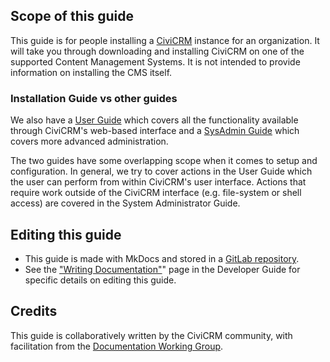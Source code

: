 ## Scope of this guide

This guide is for people installing a [CiviCRM](https://civicrm.org) instance for an organization. It will take you through downloading and installing CiviCRM on one of the supported Content Management Systems. It is not intended to provide information on installing the CMS itself.

### Installation Guide vs other guides

We also have a [User Guide](https://docs.civicrm.org/user/en/latest) which covers all the functionality available through CiviCRM's web-based interface and a [SysAdmin Guide](https://docs.civicrm.org/sysadmin/en/latest) which covers more advanced administration.

The two guides have some overlapping scope when it comes to setup and configuration. In general, we try to cover actions in the User Guide which the user can perform from within CiviCRM's user interface. Actions that require work outside of the CiviCRM interface (e.g. file-system or shell access) are covered in the System Administrator Guide.

## Editing this guide

* This guide is made with MkDocs and stored in a [GitLab repository](https://lab.civicrm.org/documentation/docs/installation).
* See the ["Writing Documentation"](https://docs.civicrm.org/dev/en/latest/documentation)" page in the Developer Guide for specific details on editing this guide.

## Credits

This guide is collaboratively written by the CiviCRM community, with facilitation from the [Documentation Working Group](https://civicrm.org/working-groups/documentation).
